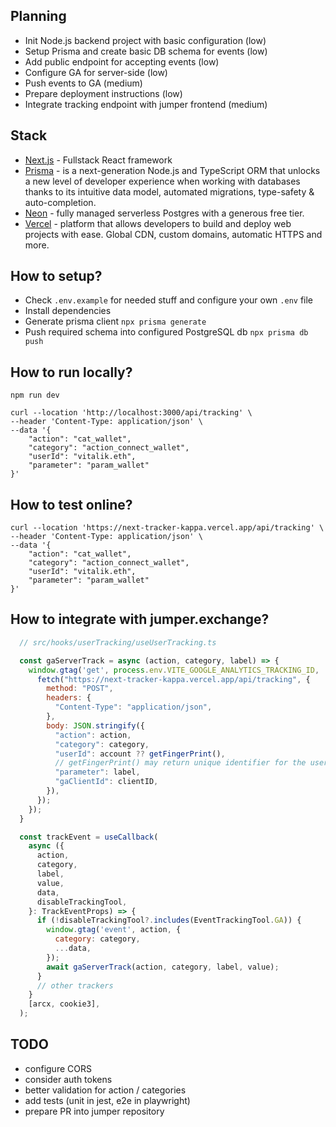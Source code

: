 ## Planning 
* Init Node.js backend project with basic configuration (low)
* Setup Prisma and create basic DB schema for events (low)
* Add public endpoint for accepting events (low)
* Configure GA for server-side (low)
* Push events to GA (medium)
* Prepare deployment instructions (low)
* Integrate tracking endpoint with jumper frontend (medium)

## Stack
* [Next.js](https://nextjs.org/) - Fullstack React framework
* [Prisma](https://www.prisma.io) - is a next-generation Node.js and TypeScript ORM that unlocks a new level of developer experience when working with databases thanks to its intuitive data model, automated migrations, type-safety & auto-completion.
* [Neon](https://neon.tech/) - fully managed serverless Postgres with a generous free tier.
* [Vercel](https://vercel.com/) - platform that allows developers to build and deploy web projects with ease. Global CDN, custom domains, automatic HTTPS and more. 

## How to setup?
- Check `.env.example` for needed stuff and configure your own `.env` file
- Install dependencies
- Generate prisma client `npx prisma generate`
- Push required schema into configured PostgreSQL db `npx prisma db push`

## How to run locally?
```
npm run dev
```
```
curl --location 'http://localhost:3000/api/tracking' \
--header 'Content-Type: application/json' \
--data '{
    "action": "cat_wallet",
    "category": "action_connect_wallet",
    "userId": "vitalik.eth",
    "parameter": "param_wallet"
}'
```

## How to test online?
```
curl --location 'https://next-tracker-kappa.vercel.app/api/tracking' \
--header 'Content-Type: application/json' \
--data '{
    "action": "cat_wallet",
    "category": "action_connect_wallet",
    "userId": "vitalik.eth",
    "parameter": "param_wallet"
}'
```

## How to integrate with jumper.exchange?
```javascript
  // src/hooks/userTracking/useUserTracking.ts

  const gaServerTrack = async (action, category, label) => {
    window.gtag('get', process.env.VITE_GOOGLE_ANALYTICS_TRACKING_ID, 'client_id', (clientID) => {
      fetch("https://next-tracker-kappa.vercel.app/api/tracking", {
        method: "POST",
        headers: {
          "Content-Type": "application/json",
        },
        body: JSON.stringify({
          "action": action,
          "category": category,
          "userId": account ?? getFingerPrint(), 
          // getFingerPrint() may return unique identifier for the user (based on ip, user agents, etc.)
          "parameter": label,
          "gaClientId": clientID,
        }),
      });
    });
  }

  const trackEvent = useCallback(
    async ({
      action,
      category,
      label,
      value,
      data,
      disableTrackingTool,
    }: TrackEventProps) => {
      if (!disableTrackingTool?.includes(EventTrackingTool.GA)) {
        window.gtag('event', action, {
          category: category,
          ...data,
        });
        await gaServerTrack(action, category, label, value);
      }
      // other trackers
    }
    [arcx, cookie3],
  );

```

## TODO
- configure CORS 
- consider auth tokens 
- better validation for action / categories 
- add tests (unit in jest, e2e in playwright)
- prepare PR into jumper repository